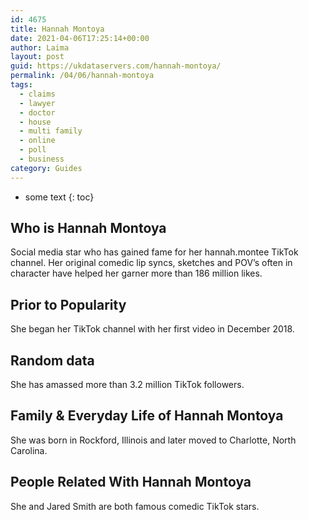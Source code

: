 ```yaml
---
id: 4675
title: Hannah Montoya
date: 2021-04-06T17:25:14+00:00
author: Laima
layout: post
guid: https://ukdataservers.com/hannah-montoya/
permalink: /04/06/hannah-montoya
tags:
  - claims
  - lawyer
  - doctor
  - house
  - multi family
  - online
  - poll
  - business
category: Guides
---
```


* some text
{: toc}


## Who is Hannah Montoya
                  
                  
                  
Social media star who has gained fame for her hannah.montee TikTok channel. Her original comedic lip syncs, sketches and POV&#8217;s often in character have helped her garner more than 186 million likes.
                  
              
            
              
            
                
                
                
## Prior to Popularity
                  
                  
                  
She began her TikTok channel with her first video in December 2018.
                  
              
            
              
            
                
                
                
## Random data
                  
                  
                  
She has amassed more than 3.2 million TikTok followers.
                  
              
            
              
            
                
                
                
## Family & Everyday Life of Hannah Montoya
                  
                  
                  
She was born in Rockford, Illinois and later moved to Charlotte, North Carolina. 
                  
              
            
              
            
                
                
                
## People Related With Hannah Montoya
                  
                  
                  
She and Jared Smith are both famous comedic TikTok stars.
                  
              
            
              
            
                
              
            
              
              
            
            
              
            
          
          
          